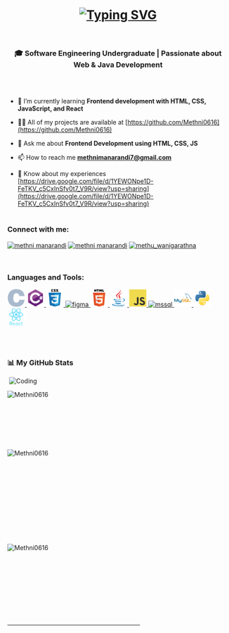 <h1 align="center"><a href="https://git.io/typing-svg"><img src="https://readme-typing-svg.demolab.com?font=Fira+Code&size=24&pause=1000&width=435&lines=Hi+%2C+I'm+Methni+Manarandi+%F0%9F%91%8B;Software+Engineering+student+;Learning%2C+Building+%26+Coding" alt="Typing SVG" /></a></h1>
<br>


<h3 align="center">🎓 Software Engineering Undergraduate | Passionate about Web & Java Development</h3>

<br><br>



- 🌱 I’m currently learning **Frontend development with HTML, CSS, JavaScript, and React**

- 👨‍💻 All of my projects are available at [https://github.com/Methni0616](https://github.com/Methni0616)

- 💬 Ask me about **Frontend Development using HTML, CSS, JS**

- 📫 How to reach me **methnimanarandi7@gmail.com**

- 📄 Know about my experiences [https://drive.google.com/file/d/1YEWONpe1D-FeTKV_c5CxInSfv0t7_V9R/view?usp=sharing](https://drive.google.com/file/d/1YEWONpe1D-FeTKV_c5CxInSfv0t7_V9R/view?usp=sharing)
<br><br>
<h3 align="left">Connect with me:</h3>
<p align="left">
<a href="https://www.linkedin.com/in/methni-manarandi-196465270" target="_blank"><img align="center" src="https://raw.githubusercontent.com/rahuldkjain/github-profile-readme-generator/master/src/images/icons/Social/linked-in-alt.svg" alt="methni manarandi" height="30" width="40" /></a>
<a href="https://web.facebook.com/methni.manarandi" target="_blank"><img align="center" src="https://raw.githubusercontent.com/rahuldkjain/github-profile-readme-generator/master/src/images/icons/Social/facebook.svg" alt="methni manarandi" height="30" width="40" /></a>
<a href="https://instagram.com/methu_wanigarathna" target="blank"><img align="center" src="https://raw.githubusercontent.com/rahuldkjain/github-profile-readme-generator/master/src/images/icons/Social/instagram.svg" alt="methu_wanigarathna" height="30" width="40" /></a>
</p>
<br>
<h3 align="left">Languages and Tools:</h3>
<p align="left"> <a href="https://www.cprogramming.com/" target="_blank" rel="noreferrer"> <img src="https://raw.githubusercontent.com/devicons/devicon/master/icons/c/c-original.svg" alt="c" width="40" height="40"/> </a> <a href="https://www.w3schools.com/cs/" target="_blank" rel="noreferrer"> <img src="https://raw.githubusercontent.com/devicons/devicon/master/icons/csharp/csharp-original.svg" alt="csharp" width="40" height="40"/> </a> <a href="https://www.w3schools.com/css/" target="_blank" rel="noreferrer"> <img src="https://raw.githubusercontent.com/devicons/devicon/master/icons/css3/css3-original-wordmark.svg" alt="css3" width="40" height="40"/> </a> <a href="https://www.figma.com/" target="_blank" rel="noreferrer"> <img src="https://www.vectorlogo.zone/logos/figma/figma-icon.svg" alt="figma" width="40" height="40"/> </a> <a href="https://www.w3.org/html/" target="_blank" rel="noreferrer"> <img src="https://raw.githubusercontent.com/devicons/devicon/master/icons/html5/html5-original-wordmark.svg" alt="html5" width="40" height="40"/> </a> <a href="https://www.java.com" target="_blank" rel="noreferrer"> <img src="https://raw.githubusercontent.com/devicons/devicon/master/icons/java/java-original.svg" alt="java" width="40" height="40"/> </a> <a href="https://developer.mozilla.org/en-US/docs/Web/JavaScript" target="_blank" rel="noreferrer"> <img src="https://raw.githubusercontent.com/devicons/devicon/master/icons/javascript/javascript-original.svg" alt="javascript" width="40" height="40"/> </a> <a href="https://www.microsoft.com/en-us/sql-server" target="_blank" rel="noreferrer"> <img src="https://www.svgrepo.com/show/303229/microsoft-sql-server-logo.svg" alt="mssql" width="40" height="40"/> </a> <a href="https://www.mysql.com/" target="_blank" rel="noreferrer"> <img src="https://raw.githubusercontent.com/devicons/devicon/master/icons/mysql/mysql-original-wordmark.svg" alt="mysql" width="40" height="40"/> </a> <a href="https://www.python.org" target="_blank" rel="noreferrer"> <img src="https://raw.githubusercontent.com/devicons/devicon/master/icons/python/python-original.svg" alt="python" width="40" height="40"/> </a> <a href="https://reactjs.org/" target="_blank" rel="noreferrer"> <img src="https://raw.githubusercontent.com/devicons/devicon/master/icons/react/react-original-wordmark.svg" alt="react" width="40" height="40"/> </a> </p>
<br><br>
<h3>📊 My GitHub Stats</h3>

<img align="right" alt="Coding" width="500" src="https://raw.githubusercontent.com/onimur/.github/master/.resources/git-header.svg">

<br>

<p><img align="left" src="https://github-readme-stats.vercel.app/api/top-langs?username=Methni0616&show_icons=true&theme=dark&locale=en&layout=compact" alt="Methni0616" /></p>

<br><br><br><br><br><br><br>
<p>&nbsp;<img align="left" src="https://github-readme-stats.vercel.app/api?username=Methni0616&show_icons=true&theme=dark&locale=en" alt="Methni0616" /></p>
<br><br><br><br><br><br><br><br><br><br>

<p><img align="left" src="https://github-readme-streak-stats.herokuapp.com/?user=Methni0616&theme=dark" alt="Methni0616" /></p>
<br><br><br><br><br><br><br><br><br><br>
<hr width="60%" />





